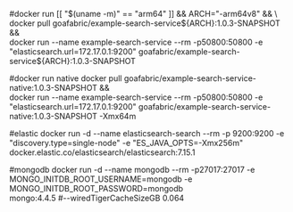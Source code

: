 #docker run
[[ "$(uname -m)" == "arm64"  ]] && ARCH="-arm64v8" && \
docker pull goafabric/example-search-service${ARCH}:1.0.3-SNAPSHOT && \
docker run --name example-search-service --rm -p50800:50800 -e "elasticsearch.url=172.17.0.1:9200" goafabric/example-search-service${ARCH}:1.0.3-SNAPSHOT

#docker run native
docker pull goafabric/example-search-service-native:1.0.3-SNAPSHOT && \
docker run --name example-search-service --rm -p50800:50800 -e "elasticsearch.url=172.17.0.1:9200" goafabric/example-search-service-native:1.0.3-SNAPSHOT -Xmx64m

#elastic
docker run -d --name elasticsearch-search --rm -p 9200:9200  -e "discovery.type=single-node" -e "ES_JAVA_OPTS=-Xmx256m" docker.elastic.co/elasticsearch/elasticsearch:7.15.1
                    
#mongodb
docker run -d --name mongodb --rm -p27017:27017 -e MONGO_INITDB_ROOT_USERNAME=mongodb -e MONGO_INITDB_ROOT_PASSWORD=mongodb \
mongo:4.4.5
#--wiredTigerCacheSizeGB 0.064
